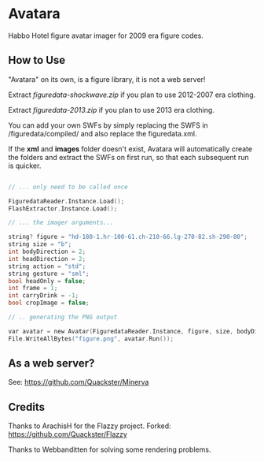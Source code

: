 # Avatara
Habbo Hotel figure avatar imager for 2009 era figure codes.

## How to Use

"Avatara" on its own, is a figure library, it is not a web server!

Extract *figuredata-shockwave.zip* if you plan to use 2012-2007 era clothing. 

Extract *figuredata-2013.zip* if you plan to use 2013 era clothing.

You can add your own SWFs by simply replacing the SWFS in /figuredata/compiled/ and also replace the figuredata.xml.

If the **xml** and **images** folder doesn't exist, Avatara will automatically create the folders and extract the SWFs on first run, so that each subsequent run is quicker.

```c

// ... only need to be called once

FiguredataReader.Instance.Load();
FlashExtractor.Instance.Load();

// ... the imager arguments...

string? figure = "hd-180-1.hr-100-61.ch-210-66.lg-270-82.sh-290-80";
string size = "b";
int bodyDirection = 2;
int headDirection = 2;
string action = "std";
string gesture = "sml";
bool headOnly = false;
int frame = 1;
int carryDrink = -1;
bool cropImage = false;

// .. generating the PNG output

var avatar = new Avatar(FiguredataReader.Instance, figure, size, bodyDirection, headDirection, action: action, gesture: gesture, headOnly: headOnly, frame: frame, carryDrink: carryDrink, cropImage: cropImage);
File.WriteAllBytes("figure.png", avatar.Run());

```

## As a web server?

See: https://github.com/Quackster/Minerva

## Credits

Thanks to ArachisH for the Flazzy project. 
Forked: https://github.com/Quackster/Flazzy

Thanks to Webbanditten for solving some rendering problems.
